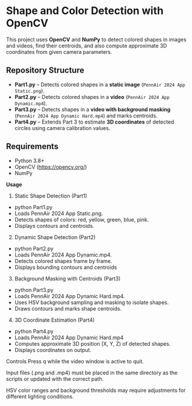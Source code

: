 # Shape and Color Detection with OpenCV

This project uses **OpenCV** and **NumPy** to detect colored shapes in images and videos, find their centroids, and also compute approximate 3D coordinates from given camera parameters.

## Repository Structure

- **Part1.py** – Detects colored shapes in a **static image** (`PennAir 2024 App Static.png`).  
- **Part2.py** – Detects colored shapes in a **video** (`PennAir 2024 App Dynamic.mp4`).  
- **Part3.py** – Detects shapes in a **video with background masking** (`PennAir 2024 App Dynamic Hard.mp4`) and marks centroids.  
- **Part4.py** – Extends Part 3 to estimate **3D coordinates** of detected circles using camera calibration values.  

## Requirements

- Python 3.8+
- OpenCV (https://opencv.org/) 
- NumPy


**Usage**

1. Static Shape Detection (Part1)
- python Part1.py
- Loads PennAir 2024 App Static.png.
- Detects shapes of colors: red, yellow, green, blue, pink.
- Displays contours and centroids.

2. Dynamic Shape Detection (Part2)
- python Part2.py
- Loads PennAir 2024 App Dynamic.mp4.
- Detects colored shapes frame by frame.
- Displays bounding contours and centroids

3. Background Masking with Centroids (Part3)
- python Part3.py
- Loads PennAir 2024 App Dynamic Hard.mp4.
- Uses HSV background sampling and masking to isolate shapes.
- Draws contours and marks shape centroids.

4. 3D Coordinate Estimation (Part4)
- python Part4.py
- Loads PennAir 2024 App Dynamic Hard.mp4
- Computes approximate 3D position (X, Y, Z) of detected shapes.
- Displays coordinates on output.

Controls
Press q while the video window is active to quit.








Input files (.png and .mp4) must be placed in the same directory as the scripts or updated with the correct path.

HSV color ranges and background thresholds may require adjustments for different lighting conditions.

